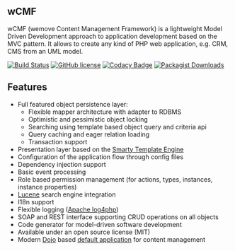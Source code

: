 wCMF
----
wCMF (wemove Content Management Framework) is a lightweight
Model Driven Development approach to application
development based on the MVC pattern. It allows to create any kind of
PHP web application, e.g. CRM, CMS from an UML model.

[![Build Status](https://img.shields.io/travis/iherwig/wcmf.svg?style=flat-square)](https://travis-ci.org/iherwig/wcmf)
[![GitHub license](https://img.shields.io/github/license/iherwig/wcmf.svg?style=flat-square)]()
[![Codacy Badge](https://img.shields.io/codacy/83131d82c278482a826b070f9736840e.svg?style=flat-square)](https://www.codacy.com/app/iherwig/wcmf)
[![Packagist Downloads](https://img.shields.io/packagist/dm/wcmf/wcmf.svg?style=flat-square)](https://packagist.org/packages/wcmf/wcmf)
<!--[![Packagist Version](https://img.shields.io/packagist/v/wcmf/wcmf.svg?style=flat-square)](https://packagist.org/packages/wcmf/wcmf)-->

Features
--------
- Full featured object persistence layer:
  - Flexible mapper architecture with adapter to RDBMS
  - Optimistic and pessimistic object locking
  - Searching using template based object query and criteria api
  - Query caching and eager relation loading
  - Transaction support
- Presentation layer based on the <a href="http://www.smarty.net/" target="_blank">Smarty Template Engine</a>
- Configuration of the application flow through config files
- Dependency injection support
- Basic event processing
- Role based permission management (for actions, types, instances, instance properties)
- <a href="http://framework.zend.com/manual/1.12/en/zend.search.lucene.overview.html" target="_blank">Lucene</a> search engine integration
- I18n support
- Flexible logging (<a href="http://logging.apache.org/log4php/" target="_blank">Apache log4php</a>)
- SOAP and REST interface supporting CRUD operations on all objects
- Code generator for model-driven software development
- Available under an open source license (MIT)
- Modern [Dojo](https://dojotoolkit.org/) based [default application](https://github.com/iherwig/wcmf-default-app) for content management
